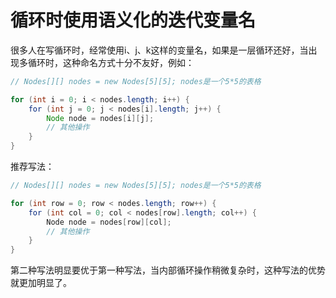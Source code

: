 # 循环时使用语义化的迭代变量名

很多人在写循环时，经常使用i、j、k这样的变量名，如果是一层循环还好，当出现多循环时，这种命名方式十分不友好，例如：

```Java
// Nodes[][] nodes = new Nodes[5][5]; nodes是一个5*5的表格

for (int i = 0; i < nodes.length; i++) {
    for (int j = 0; j < nodes[i].length; j++) {
        Node node = nodes[i][j];
        // 其他操作
    }
}
```

推荐写法：

```Java
// Nodes[][] nodes = new Nodes[5][5]; nodes是一个5*5的表格

for (int row = 0; row < nodes.length; row++) {
    for (int col = 0; col < nodes[row].length; col++) {
        Node node = nodes[row][col];
        // 其他操作
    }
}
```

第二种写法明显要优于第一种写法，当内部循环操作稍微复杂时，这种写法的优势就更加明显了。

